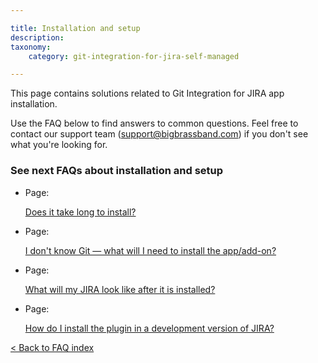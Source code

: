 ```yaml
---

title: Installation and setup
description:
taxonomy:
    category: git-integration-for-jira-self-managed

---
```

This page contains solutions related to Git Integration for JIRA app installation.

Use the FAQ below to find answers to common questions. Feel free to contact our support team ([support@bigbrassband.com](mailto:support@bigbrassband.com?subject=Installation%20issue%20-)) if you don't see what you're looking for.

### See next FAQs about installation and setup

*   Page:

    [Does it take long to install?](/wiki/spaces/GIJDC/pages/2051211277)

*   Page:

    [I don't know Git — what will I need to install the app/add-on?](/wiki/spaces/GIJDC/pages/2051407911)

*   Page:

    [What will my JIRA look like after it is installed?](/wiki/spaces/GIJDC/pages/2052063236)

*   Page:

    [How do I install the plugin in a development version of JIRA?](/wiki/spaces/GIJDC/pages/2050981935)



[< Back to FAQ index](/wiki/spaces/GIJDC/pages/92176390/Frequently+Asked+Questions)
